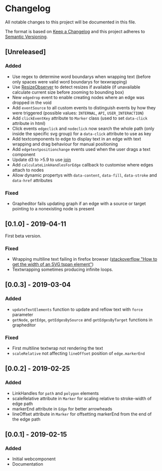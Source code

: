 # Changelog

All notable changes to this project will be documented in this file.

The format is based on [Keep a Changelog](http://keepachangelog.com/) and this project adheres to [Semantic Versioning](http://semver.org/).


## [Unreleased]

### Added

- Use regex to determine word boundarys when wrapping text (before only spaces were valid word boundarys for texwrapping)
- Use [ResizeObserver](https://developer.mozilla.org/en-US/docs/Web/API/ResizeObserver) to detect resizes if available (if unavailable calculate current size before zooming to bounding box)
- New `edgedrop` event to enable creating nodes where an edge was dropped in the void
- Add `eventSource` to all custom events to distinguish events by how they were triggered (possible values: `INTERNAL`, `API`, `USER_INTERACTION`)
- Add `clickEventKey` attribute to `Marker` class (used to set `data-click` attribute in html)
- Click events `edgeclick` and `nodeclick` now search the whole path (only inside the specific svg group) for a `data-click` attribute to use as key
- Add textcomponents to edge to display text in an edge with text wrapping and drag behaviour for manual positioning
- Add `edgetextpositionchange` events used when the user drags a text component
- Update d3 to >5.9 to use [join](https://github.com/d3/d3-selection/blob/master/README.md#selection_join)
- Add `calculateLinkHandlesForEdge` callback to customise where edges attach to nodes
- Allow dynamic propertys with `data-content`, `data-fill`, `data-stroke` and `data-href` attributes


### Fixed

- Grapheditor fails updating graph if an edge with a source or target pointing to a nonexisting node is present


## [0.1.0] - 2019-04-11

First beta version.

### Fixed

- Wrapping multiline text failing in firefox browser ([stackoverflow "How to get the width of an SVG tspan element"](https://stackoverflow.com/questions/5364980/how-to-get-the-width-of-an-svg-tspan-element))
- Textwrapping sometimes producing infinite loops.


## [0.0.3] - 2019-03-04

### Added

- `updateTextElements` function to update and reflow text with `force` parameter
- `getNode`, `getEdge`, `getEdgesBySource` and `getEdgesByTarget` functions in grapheditor

### Fixed

- First multiline textwrap not rendering the text
- `scaleRelative` not affecting `lineOffset` position of `edge.markerEnd`


## [0.0.2] - 2019-02-25

### Added

- LinkHandles for `path` and `polygon` elements
- scaleRelative attribute in `Marker` for scaling relative to stroke-width of edge path
- markerEnd attribute in `Edge` for better arrowheads
- lineOffset attribute in `Marker` for offsetting markerEnd from the end of the edge path


## [0.0.1] - 2019-02-15

### Added

- Initial webcomponent
- Documentation
